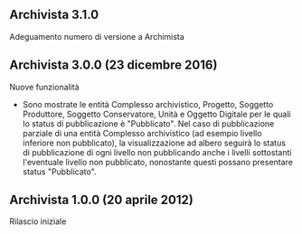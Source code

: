## Archivista 3.1.0
Adeguamento numero di versione a Archimista

## Archivista 3.0.0 (23 dicembre 2016)
Nuove funzionalità
- Sono mostrate le entità Complesso archivistico, Progetto, Soggetto Produttore, Soggetto Conservatore, Unità e Oggetto Digitale per le quali lo status di pubblicazione è "Pubblicato". Nel caso di pubblicazione parziale di una entità Complesso archivistico (ad esempio livello inferiore non pubblicato), la visualizzazione ad albero seguirà lo status di pubblicazione di ogni livello non pubblicando anche i livelli sottostanti l'eventuale livello non pubblicato, nonostante questi possano presentare status "Pubblicato".

## Archivista 1.0.0 (20 aprile 2012)
Rilascio iniziale
